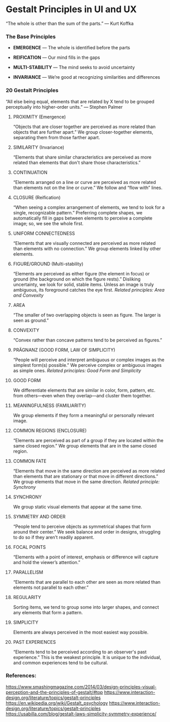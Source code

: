 # Gestalt Principles in UI and UX

“The whole is other than the sum of the parts.” — Kurt Koffka

### The Base Principles

* **EMERGENCE** — The whole is identified before the parts

* **REIFICATION** — Our mind fills in the gaps

* **MULTI-STABILITY** — The mind seeks to avoid uncertainty

* **INVARIANCE** — We’re good at recognizing similarities and differences

### 20 Gestalt Principles

“All else being equal, elements that are related by X tend to be grouped perceptually into higher-order units.” — Stephen Palmer

1. PROXIMITY (Emergence)

    “Objects that are closer together are perceived as more related than objects that are further apart.”
    We group closer-together elements, separating them from those farther apart.

2. SIMILARITY (Invariance)

    “Elements that share similar characteristics are perceived as more related than elements that don't share those characteristics.”

3. CONTINUATION

    “Elements arranged on a line or curve are perceived as more related than elements not on the line or curve.”
    We follow and “flow with” lines.

4. CLOSURE (Reification)

    “When seeing a complex arrangement of elements, we tend to look for a single, recognizable pattern.”
    Preferring complete shapes, we automatically fill in gaps between elements to perceive a complete image; so, we see the whole first.

5. UNIFORM CONNECTEDNESS

    “Elements that are visually connected are perceived as more related than elements with no connection.”
    We group elements linked by other elements.

6. FIGURE/GROUND (Multi-stability)

    “Elements are perceived as either figure (the element in focus) or ground (the background on which the figure rests).” 
    Disliking uncertainty, we look for solid, stable items. Unless an image is truly ambiguous, its foreground catches the eye first.
	_Related principles: Area and Convexity_

7. AREA

    “The smaller of two overlapping objects is seen as figure. The larger is seen as ground.”

8. CONVEXITY

    “Convex rather than concave patterns tend to be perceived as figures.”

9. PRÄGNANZ (GOOD FORM, LAW OF SIMPLICITY)

    “People will perceive and interpret ambiguous or complex images as the simplest form(s) possible.”
    We perceive complex or ambiguous images as simple ones.
	_Related principles: Good Form and Simplicity_

10. GOOD FORM
    
    We differentiate elements that are similar in color, form, pattern, etc. from others—even when they overlap—and cluster them together.

11. MEANINGFULNESS (FAMILIARITY)

    We group elements if they form a meaningful or personally relevant image.

12. COMMON REGIONS (ENCLOSURE)

    “Elements are perceived as part of a group if they are located within the same closed region.”
    We group elements that are in the same closed region.

13. COMMON FATE

    “Elements that move in the same direction are perceived as more related than elements that are stationary or that move in different directions.”
    We group elements that move in the same direction.
    _Related principle: Synchrony_

14. SYNCHRONY

    We group static visual elements that appear at the same time.

15. SYMMETRY AND ORDER

    “People tend to perceive objects as symmetrical shapes that form around their center.”
    We seek balance and order in designs, struggling to do so if they aren’t readily apparent.

16. FOCAL POINTS

    “Elements with a point of interest, emphasis or difference will capture and hold the viewer’s attention.”

17. PARALLELISM

    “Elements that are parallel to each other are seen as more related than elements not parallel to each other.”

18. REGULARITY

    Sorting items, we tend to group some into larger shapes, and connect any elements that form a pattern.

19. SIMPLICITY

    Elements are always perceived in the most easiest way possible. 

20. PAST EXPERIENCES

    “Elements tend to be perceived according to an observer's past experience.”
    This is the weakest principle. It is unique to the individual, and common experiences tend to be cultural.


### References:

https://www.smashingmagazine.com/2014/03/design-principles-visual-perception-and-the-principles-of-gestalt/#top
https://www.interaction-design.org/literature/topics/gestalt-principles
https://en.wikipedia.org/wiki/Gestalt_psychology
https://www.interaction-design.org/literature/topics/gestalt-principles
https://usabilla.com/blog/gestalt-laws-simplicity-symmetry-experience/
